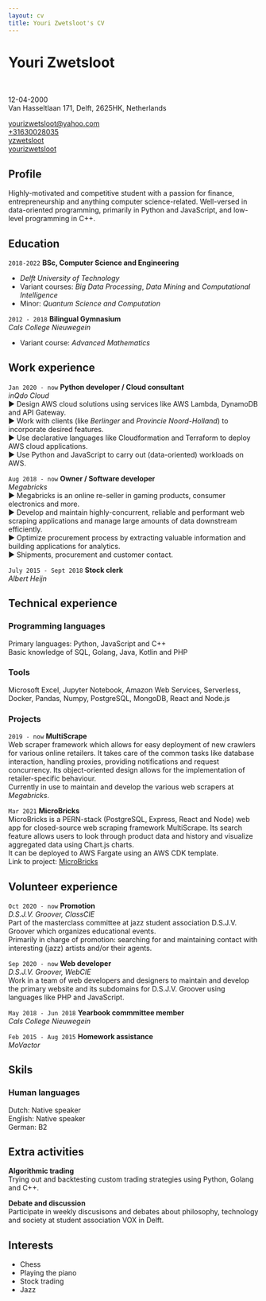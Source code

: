 ```yaml
---
layout: cv
title: Youri Zwetsloot's CV
---
```


# Youri Zwetsloot

<!-- <br> -->


<br>


<p><span><i class="far fa-calendar-alt"></i> 12-04-2000<br></span><span><i class="fas fa-map-marker"></i> Van Hasseltlaan 171, Delft, 2625HK, Netherlands<br></span></p>
<!-- <span><i class="fas fa-envelope"></i><a href="mailto:yourizwetsloot@yahoo.com"> yourizwetsloot@yahoo.com</a></span><br><span><i class="fas fa-phone"></i><a href="tel:0630028035"> +31630028035 </a></span></p> -->

<div id="webaddress">
  <a href="mailto:yourizwetsloot@yahoo.com"><i class="fas fa-envelope"></i> yourizwetsloot@yahoo.com</a><br>
  <a href="tel:0630028035"><i class="fas fa-phone"></i> +31630028035 </a><br>
  <a href="https://github.com/yzwetsloot"><i class="fab fa-github"></i> yzwetsloot</a><br>
  <a href="https://linkedin.com/in/youri-zwetsloot-992b72176/"><i class="fab fa-linkedin-in"></i> yourizwetsloot</a>
</div>

## Profile

Highly-motivated and competitive student with a passion for finance, entrepreneurship and anything computer science-related. Well-versed in data-oriented programming, primarily in Python and JavaScript, and low-level programming in C++.

## Education

`2018-2022`
**BSc, Computer Science and Engineering**

- _Delft University of Technology_
- Variant courses: <em class="emph">Big Data Processing</em>, <em class="emph">Data Mining</em> and <em class="emph">Computational Intelligence</em>
- Minor: <em class="emph">Quantum Science and Computation</em>

`2012 - 2018`
**Bilingual Gymnasium**<br>
_Cals College Nieuwegein_<br>

- Variant course: <em class="emph">Advanced Mathematics</em>

## Work experience

`Jan 2020 - now`
**Python developer / Cloud consultant**<br>
_inQdo Cloud_<br>
&#9658; Design AWS cloud solutions using services like AWS Lambda, DynamoDB and API Gateway.<br>
&#9658; Work with clients (like <em class="emph">Berlinger</em> and <em class="emph">Provincie Noord-Holland</em>) to incorporate desired features.<br>
&#9658; Use declarative languages like Cloudformation and Terraform to deploy AWS cloud applications.<br>
&#9658; Use Python and JavaScript to carry out (data-oriented) workloads on AWS.<br>

`Aug 2018 - now`
**Owner / Software developer**<br>
_Megabricks_<br>
&#9658; Megabricks is an online re-seller in gaming products, consumer electronics and more.<br>
&#9658; Develop and maintain highly-concurrent, reliable and performant web scraping applications and manage large amounts of data downstream efficiently.<br>
&#9658; Optimize procurement process by extracting valuable information and building applications for analytics.<br>
&#9658; Shipments, procurement and customer contact.

`July 2015 - Sept 2018`
**Stock clerk**<br>
_Albert Heijn_

## Technical experience

### Programming languages
<p class="reduced-margin">Primary languages: Python, JavaScript and C++<br>
Basic knowledge of SQL, Golang, Java, Kotlin and PHP</p>

### Tools
<p class="reduced-margin">Microsoft Excel, Jupyter Notebook, Amazon Web Services, Serverless, Docker, Pandas, Numpy, PostgreSQL, MongoDB, React and Node.js</p>

### Projects

`2019 - now`
**MultiScrape**<br>
Web scraper framework which allows for easy deployment of new crawlers for various online retailers. It takes care of the common tasks like database interaction, handling proxies, providing notifications and request concurrency. Its object-oriented design allows for the implementation of retailer-specific behaviour.<br>
Currently in use to maintain and develop the various web scrapers at <em class="emph">Megabricks</em>.

`Mar 2021`
**MicroBricks**<br>
MicroBricks is a PERN-stack (PostgreSQL, Express, React and Node) web app for closed-source web scraping framework MultiScrape.
Its search feature allows users to look through product data and history and visualize aggregated data using Chart.js charts.<br>
It can be deployed to AWS Fargate using an AWS CDK template.<br>
Link to project: <a href="https://github.com/yzwetsloot/microbricks"><i class="fab fa-github"></i> MicroBricks</a><br>

<!-- `May 2020 - Jul 2020`
**Extending support for cryptocurrencies in a blockchain-based decentralized exchange**<br>
Extend support for cryptocurrencies like Iota, Monero and Ethereum in a student team for the decentralized exchange part of the TU Delft-backed <em class="emph">Tribler</em> project.<br>
Link to project: <a href="https://github.com/Tribler/anydex-core/pull/44"><i class="fab fa-github"></i> anydex-core</a><br> -->

## Volunteer experience

`Oct 2020 - now`
**Promotion**<br>
_D.S.J.V. Groover, ClassCIE_<br>
Part of the masterclass committee at jazz student association D.S.J.V. Groover which organizes educational events.<br>
Primarily in charge of promotion: searching for and maintaining contact with interesting (jazz) artists and/or their agents.<br>

`Sep 2020 - now`
**Web developer**<br>
_D.S.J.V. Groover, WebCIE_<br>
Work in a team of web developers and designers to maintain and develop the primary website and its subdomains for D.S.J.V. Groover using languages like PHP and JavaScript.

`May 2018 - Jun 2018`
**Yearbook commmittee member**<br>
_Cals College Nieuwegein_<br>

`Feb 2015 - Aug 2015`
**Homework assistance**<br>
_MoVactor_<br>

## Skils

### Human languages

Dutch: Native speaker<br>
English: Native speaker<br>
German: B2<br>

## Extra activities

**Algorithmic trading**<br>
Trying out and backtesting custom trading strategies using Python, Golang and C++.<br>

**Debate and discussion**<br>
Participate in weekly discusisons and debates about philosophy, technology and society at student association VOX in Delft. 

## Interests

<ul class="interests">
  <li>Chess</li>
  <li>Playing the piano</li>
  <li>Stock trading</li>
  <li>Jazz</li>
</ul>

```

```
